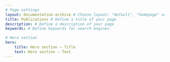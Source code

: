 ```yaml
---
# Page settings
layout: documentation-archive # Choose layout: "default", "homepage" or "documentation-archive"
title: Publications # Define a title of your page
description: # Define a description of your page
keywords: # Define keywords for search engines

# Hero section
hero:
    title: Hero section — Title
    text: Hero section — Text
---
```

